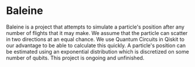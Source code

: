 # Baleine 
 
Baleine is a project that attempts to simulate a particle's position after any number of flights that it may make. We assume that the particle can scatter in two directions at an equal chance. We use Quantum Circuits in Qiskit to our advantage to be able to calculate this quickly. A particle's position can be estimated using an exponential distribution which is discretized on some number of qubits. This project is ongoing and unfinished.
